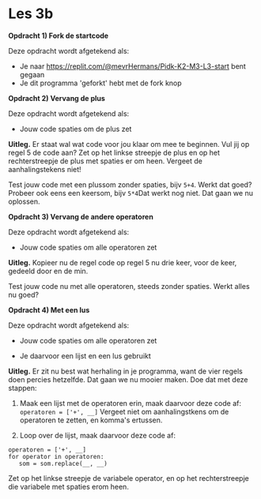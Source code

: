 # Les 3b

**Opdracht 1) Fork de startcode** 

Deze opdracht wordt afgetekend als:

- Je naar https://replit.com/@mevrHermans/Pidk-K2-M3-L3-start bent gegaan
- Je dit programma 'geforkt' hebt met de fork knop

**Opdracht 2) Vervang de plus**

Deze opdracht wordt afgetekend als:

- Jouw code spaties om de plus zet

**Uitleg.** Er staat wal wat code voor jou klaar om mee te beginnen. Vul jij op regel 5 de code aan? Zet op het linkse streepje de plus en op het rechterstreepje de plus met spaties er om heen. Vergeet de aanhalingstekens niet!

Test jouw code met een plussom zonder spaties, bijv `5+4`. Werkt dat goed? 
Probeer ook eens een keersom, bijv `5*4`Dat werkt nog niet. Dat gaan we nu oplossen.

**Opdracht 3) Vervang de andere operatoren**

Deze opdracht wordt afgetekend als:

- Jouw code spaties om alle operatoren zet


**Uitleg.** Kopieer nu de regel code op regel 5 nu drie keer, voor de keer, gedeeld door en de min. 

Test jouw code nu met alle operatoren, steeds zonder spaties. Werkt alles nu goed?

**Opdracht 4) Met een lus**

Deze opdracht wordt afgetekend als:

- Jouw code spaties om alle operatoren zet

- Je daarvoor een lijst en een lus gebruikt


**Uitleg.** Er zit nu best wat herhaling in je programma, want de vier regels doen percies hetzelfde. Dat gaan we nu mooier maken. Doe dat met deze stappen:

1) Maak een lijst met de operatoren erin, maak daarvoor deze code af: `operatoren = ['+', __]`
Vergeet niet om aanhalingstkens om de operatoren te zetten, en komma's ertussen.

2) Loop over de lijst, maak daarvoor deze code af:

```
operatoren = ['+', __]
for operator in operatoren:
   som = som.replace(__, __)
```

Zet op het linkse streepje de variabele operator, en op het rechterstreepje die variabele met spaties erom heen. 
